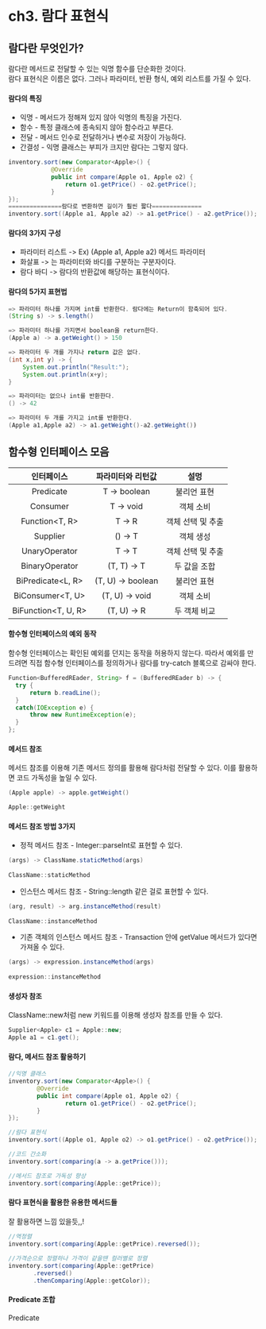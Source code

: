 # ch3. 람다 표현식

## 람다란 무엇인가?
람다란 메서드로 전달할 수 있는 익명 함수를 단순화한 것이다.  
람다 표현식은 이름은 없다. 그러나 파라미터, 반환 형식, 예외 리스트를 가질 수 있다.  

#### 람다의 특징
* 익명 - 메서드가 정해져 있지 않아 익명의 특징을 가진다.
* 함수 - 특정 클래스에 종속되지 않아 함수라고 부른다.
* 전달 - 메서드 인수로 전달하거나 변수로 저장이 가능하다.
* 간결성 - 익명 클래스는 부피가 크지만 람다는 그렇지 않다.

```java
inventory.sort(new Comparator<Apple>() {
            @Override
            public int compare(Apple o1, Apple o2) {
                return o1.getPrice() - o2.getPrice();
            }
});
===============람다로 변환하면 길이가 훨씬 짧다==============     
inventory.sort((Apple a1, Apple a2) -> a1.getPrice() - a2.getPrice());
```

#### 람다의 3가지 구성
* 파라미터 리스트 -> Ex) (Apple a1, Apple a2) 메서드 파라미터
* 화살표 -> 는 파라미터와 바디를 구분하는 구분자이다.
* 람다 바디 -> 람다의 반환값에 해당하는 표현식이다.


#### 람다의 5가지 표현법
```java
=> 파라미터 하나를 가지며 int를 반환한다. 람다에는 Return이 함축되어 있다.
(String s) -> s.length() 

=> 파라미터 하나를 가지면서 boolean을 return한다.
(Apple a) -> a.getWeight() > 150 

=> 파라미터 두 개를 가지나 return 값은 없다.
(int x,int y) -> {
    System.out.println("Result:");
    System.out.println(x+y);
}

=> 파라미터는 없으나 int를 반환한다.
() -> 42

=> 파라미터 두 개를 가지고 int를 반환한다.
(Apple a1,Apple a2) -> a1.getWeight()-a2.getWeight())
```

## 함수형 인터페이스 모음
|인터페이스|파라미터와 리턴값|설멍|
|:---:|:---:|:---:|
|Predicate<T>|T -> boolean|불리언 표현|
|Consumer<T>|T -> void|객체 소비|
|Function<T, R>|T -> R|객체 선택 및 추출|
|Supplier<T>|() -> T|객체 생성|
|UnaryOperator<T>|T -> T|객체 선택 및 추출|
|BinaryOperator<T>|(T, T) -> T|두 값을 조합|
|BiPredicate<L, R>|(T, U) -> boolean|불리언 표현|
|BiConsumer<T, U>|(T, U) -> void|객체 소비|
|BiFunction<T, U, R>|(T, U) -> R|두 객체 비교|
  
#### 함수형 인터페이스의 예외 동작
함수형 인터페이스는 확인된 예외를 던지는 동작을 허용하지 않는다.
따라서 예외를 만드려면 직접 함수형 인터페이스를 정의하거나 람다를 try-catch 블록으로 감싸야 한다.
```java
Function<BufferedREader, String> f = (BufferedREader b) -> {
  try {
      return b.readLine();
  }
  catch(IOException e) {
      throw new RuntimeException(e);
  }
};
```
  
#### 메서드 참조
메서드 참조를 이용해 기존 메서드 정의를 활용해 람다처럼 전달할 수 있다.
이를 활용하면 코드 가독성을 높일 수 있다.
  
```java
(Apple apple) -> apple.getWeight()

Apple::getWeight
```
#### 메서드 참조 방법 3가지
* 정적 메서드 참조 - Integer::parseInt로 표현할 수 있다.
```java
(args) -> ClassName.staticMethod(args)
  
ClassName::staticMethod
```
* 인스턴스 메서드 참조 - String::length 같은 걸로 표현할 수 있다.
```java
(arg, result) -> arg.instanceMethod(result)
  
ClassName::instanceMethod
```
* 기존 객체의 인스턴스 메서드 참조 - Transaction 안에 getValue 메서드가 있다면 가져올 수 있다.
```java
(args) -> expression.instanceMethod(args)
  
expression::instanceMethod
```

#### 생성자 참조
ClassName::new처럼 new 키워드를 이용해 생성자 참조를 만들 수 있다.
```java
Supplier<Apple> c1 = Apple::new;
Apple a1 = c1.get();
```
            
#### 람다, 메서드 참조 활용하기
```java
//익명 클래스
inventory.sort(new Comparator<Apple>() {
        @Override
        public int compare(Apple o1, Apple o2) {
                return o1.getPrice() - o2.getPrice();
        }
});

//람다 표현식
inventory.sort((Apple o1, Apple o2) -> o1.getPrice() - o2.getPrice());

//코드 간소화
inventory.sort(comparing(a -> a.getPrice()));

//메서드 참조로 가독성 향상
inventory.sort(comparing(Apple::getPrice));            
```
            
#### 람다 표현식을 활용한 유용한 메서드들
잘 활용하면 느낌 있을듯,,!
```java
//역정렬
inventory.sort(comparing(Apple::getPrice).reversed());
            
//가격순으로 정렬하나 가격이 같을땐 컬러별로 정렬
inventory.sort(comparing(Apple::getPrice)
       .reversed()
       .thenComparing(Apple::getColor));
```
            
#### Predicate 조합
Predicate
